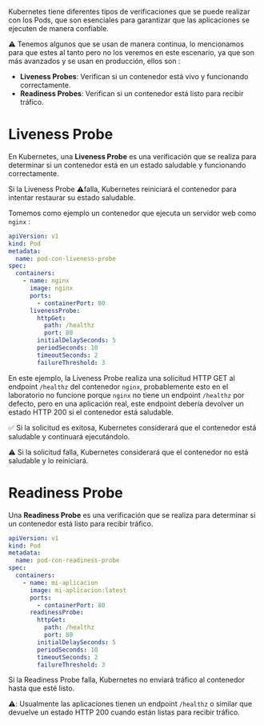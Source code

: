 ﻿Kubernetes tiene diferentes tipos de verificaciones que se puede realizar con los Pods,
que son esenciales para garantizar que las aplicaciones se ejecuten de manera confiable.

⚠️ Tenemos algunos que se usan de manera continua, lo mencionamos para que estes al tanto
pero no los veremos en este escenario, ya que son más avanzados y se usan en producción,
ellos son :

- **Liveness Probes**: Verifican si un contenedor está vivo y funcionando correctamente.
- **Readiness Probes**: Verifican si un contenedor está listo para recibir tráfico.

# Liveness Probe
En Kubernetes, una **Liveness Probe** es una verificación que se realiza para
determinar si un contenedor está en un estado saludable y funcionando correctamente.

Si la Liveness Probe ⚠️falla, Kubernetes reiniciará el contenedor para intentar restaurar su estado saludable.

Tomemos como ejemplo un contenedor que ejecuta un servidor web como `nginx` :

```yaml
apiVersion: v1
kind: Pod
metadata:
  name: pod-con-liveness-probe
spec:
  containers:
    - name: nginx
      image: nginx
      ports:
        - containerPort: 80
      livenessProbe:
        httpGet:
          path: /healthz
          port: 80
        initialDelaySeconds: 5
        periodSeconds: 10
        timeoutSeconds: 2
        failureThreshold: 3
```

En este ejemplo, la Liveness Probe realiza una solicitud HTTP GET al endpoint `/healthz` del contenedor `nginx`,
probablemente esto en el laboratorio no funcione porque `nginx` no tiene un endpoint `/healthz` por defecto,
pero en una aplicación real, este endpoint debería devolver un estado HTTP 200 si el contenedor está saludable.

✅ Si la solicitud es exitosa, Kubernetes considerará que el contenedor está saludable y continuará ejecutándolo.

⚠️ Si la solicitud falla, Kubernetes considerará que el contenedor no está saludable y lo reiniciará.

# Readiness Probe
Una **Readiness Probe** es una verificación que se realiza para determinar si un contenedor está listo para recibir tráfico.

```yaml
apiVersion: v1
kind: Pod
metadata:
  name: pod-con-readiness-probe
spec:
  containers:
    - name: mi-aplicacion
      image: mi-aplicacion:latest
      ports:
        - containerPort: 80
      readinessProbe:
        httpGet:
          path: /healthz
          port: 80
        initialDelaySeconds: 5
        periodSeconds: 10
        timeoutSeconds: 2
        failureThreshold: 3
```

Si la Readiness Probe falla, Kubernetes no enviará tráfico al contenedor hasta que esté listo.

⚠️: Usualmente las aplicaciones tienen un endpoint `/healthz` o similar que devuelve un estado HTTP 200 cuando están listas para recibir tráfico.

